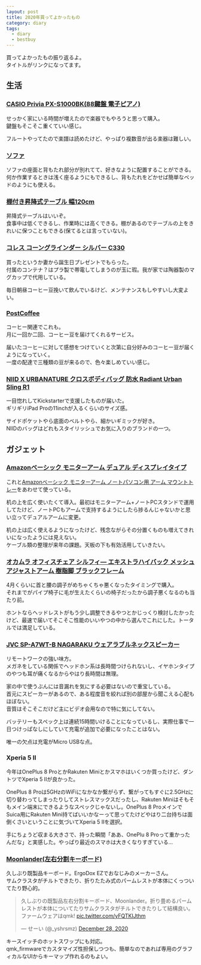 ```yaml
---
layout: post
title: 2020年買ってよかったもの
category: diary
tags:
  - diary
  - bestbuy
---
```



買ってよかったもの振り返るよ。  
タイトルがリンクになってます。

## 生活

### [CASIO Privia PX-S1000BK(88鍵盤 電子ピアノ)](https://amzn.to/2KD0nlm)

せっかく家にいる時間が増えたので楽器でもやろうと思って購入。  
鍵盤もそこそこ重くていい感じ。

フルートやってたので楽譜は読めたけど、やっぱり複数音が出る楽器は難しい。

### [ソファ](https://netshop.shimachu.co.jp/shop/g/g054277-2100001439835-00/)

ソファの座面と背もたれ部分が別れてて、好きなように配置することができる。何か作業するときは浅く座るようにもできるし、背もたれをどかせば簡単なベッドのようにも使える。

### [棚付き昇降式テーブル 幅120cm](https://www.dinos.co.jp/p/1904000381/)

昇降式テーブルはいいぞ。  
食事中は低くできるし、作業時には高くできる。棚があるのでテーブルの上をきれいに保つこともできる(保てるとは言っていない)。

### [コレス コーングラインダー シルバー C330](https://amzn.to/2L0FkJg)

買ったというか妻から誕生日プレゼントでもらった。  
付属のコンテナ？はプラ製で帯電してしまうのが玉に瑕。我が家では陶器製のマグカップで代用している。

毎日朝昼コーヒー豆挽いて飲んでいるけど、メンテナンスもしやすいし大変よい。

### [PostCoffee](https://postcoffee.co/)

コーヒー関連でこれも。  
月に一回か二回、コーヒー豆を届けてくれるサービス。

届いたコーヒーに対して感想をつけていくと次第に自分好みのコーヒー豆が届くようになっていく。  
一度の配達で三種類の豆が来るので、色々楽しめていい感じ。

### [NIID X URBANATURE クロスボディバッグ 防水 Radiant Urban Sling R1](https://amzn.to/38EwcT5)

一目惚れしてKickstarterで支援したものが届いた。  
ギリギリiPad Proの11inchが入るくらいのサイズ感。

サイドポケットやら底面のベルトやら、細かいギミックが好き。  
NIIDのバッグはどれもスタイリッシュでお気に入りのブランドの一つ。

## ガジェット

### [Amazonベーシック モニターアーム デュアル ディスプレイタイプ](https://amzn.to/3psKj4G)

これと[Amazonベーシック モニターアーム ノートパソコン用 アーム マウントトレー](https://amzn.to/37PsGpz)をあわせて使っている。

机の上を広く使いたくて導入。最初はモニターアーム+ノートPCスタンドで運用してたけど、ノートPCもアームで支持するようにしたら捗るんじゃないかと思い立ってデュアルアームに変更。

机の上は広く使えるようになったけど、残念ながらその分置くものも増えてきれいになったようには見えない。  
ケーブル類の整理が来年の課題。天板の下も有効活用していきたい。


### [オカムラ オフィスチェア シルフィ― エキストラハイバック メッシュ アジャストアーム 樹脂脚 ブラックフレーム](https://amzn.to/3nSQ1wk)

4月くらいに首と腰の調子がめちゃくちゃ悪くなったタイミングで購入。  
それまでがパイプ椅子に毛が生えたくらいの椅子だったから調子悪くなるのも当たり前。

ホントならヘッドレストがもう少し調整できるやつとかじっくり検討したかったけど、最速で届いてそこそこ性能のいいやつの中から選んでこれにした。トータルでは満足している。

### [JVC SP-A7WT-B NAGARAKU ウェアラブルネックスピーカー](https://amzn.to/2Jnudd2)

リモートワークの強い味方。  
メガネをしている関係でヘッドホン系は長時間つけられないし、イヤホンタイプのやつも耳が痛くなるからやはり長時間は無理。

家の中で使うぶんには音漏れを気にする必要はないので重宝している。  
首元にスピーカーがあるので、ある程度音を絞れば別の部屋から聞こえる心配もほぼない。  
音質はそこそこだけど主にビデオ会用なので特に気にしてない。

バッテリーもスペック上は連続15時間いけることになっているし、実際仕事で一日つけっぱなしにしていて充電が追加で必要になったことはない。

唯一の欠点は充電がMicro USBな点。


### Xperia 5 II

今年はOnePlus 8 ProとかRakuten Miniとかスマホはいくつか買ったけど、ダントツでXperia 5 IIが良かった。

OnePlus 8 Proは5GHzのWiFiになかなか繋がらず、繋がってもすぐに2.5GHzに切り替わってしまったりしてストレスマックスだったし、Rakuten Miniはそもそもメイン端末にできるようなスペックじゃないし。OnePlus 8 ProメインでSuica用にRakuten Mini持てばいいかなーって思ってたけどやはり二台持ちは面倒くさいということに気づいてXperia 5 IIを選択。

手にちょうど収まる大きさで、持った瞬間「ああ、OnePlu 8 Proって重かったんだな」と実感した。やっぱり最近のスマホは大きくなりすぎている…

### [Moonlander(左右分割キーボード)](https://www.zsa.io/moonlander)

久しぶり既製品キーボード。ErgoDox EZでおなじみのメーカーさん。  
サムクラスタがチルトできたり、折りたたみ式のパームレストが本体にくっついてたり野心的。

<blockquote class="twitter-tweet"><p lang="ja" dir="ltr">久しぶりの既製品左右分割キーボード、Moonlander。折り畳めるパームレストが本体についてたりサムクラスタがチルトできたりして結構良い。ファームウェアはqmk! <a href="https://t.co/yFQTKIJthm">pic.twitter.com/yFQTKIJthm</a></p>&mdash; せーい (@_yshrsmz) <a href="https://twitter.com/_yshrsmz/status/1343512391162589192?ref_src=twsrc%5Etfw">December 28, 2020</a></blockquote> <script async src="https://platform.twitter.com/widgets.js" charset="utf-8"></script>

キースイッチのホットスワップにも対応。  
qmk_firmwareでカスタマイズ性担保しつつも、簡単なのであれば専用のグラフィカルなUIからキーマップ作れるのもよい。
